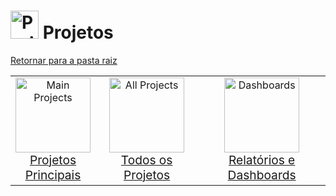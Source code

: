 <!-- # Projetos -->
# <img src="https://raw.githubusercontent.com/Tarikul-Islam-Anik/Animated-Fluent-Emojis/master/Emojis/Objects/Clipboard.png" alt="Projects" width="45px"> Projetos
[Retornar para a pasta raiz](../)

<table align="center" width="100%" style="border: 0px solid transparent;">
  <tr style="border: none; width: 100%;">
    <td align="center" style="border: none;">
      <a href="./main_projects/">
        <img src="https://raw.githubusercontent.com/Tarikul-Islam-Anik/Animated-Fluent-Emojis/master/Emojis/Travel%20and%20places/Glowing%20Star.png" alt="Main Projects" width="120px">
        <br><span style="font-size: 1.2em;">Projetos<br>Principais</span>
      </a>
    </td>
    <td align="center" style="border: none;">
      <a href="./all_projects/">
        <img src="https://raw.githubusercontent.com/Tarikul-Islam-Anik/Animated-Fluent-Emojis/master/Emojis/Objects/Hammer%20and%20Wrench.png" alt="All Projects" width="120px">
        <br><span style="font-size: 1.2em;">Todos os Projetos<br></span>
      </a>
    </td>
    <td align="center" style="border: none;">
      <a href="./dashboards/">
        <img src="https://raw.githubusercontent.com/Tarikul-Islam-Anik/Animated-Fluent-Emojis/master/Emojis/Objects/Bar%20Chart.png" alt="Dashboards" width="120px">
        <br><span style="font-size: 1.2em;">Relatórios e Dashboards<br></span>
      </a>
    </td>
    <!-- <td align="center" style="border: none;">
      <a href="./languages/">
        <img src="https://raw.githubusercontent.com/Tarikul-Islam-Anik/Animated-Fluent-Emojis/master/Emojis/Travel%20and%20places/Globe%20Showing%20Americas.png" alt="Languages" width="120px">
        <br><span style="font-size: 1.2em;">Languages<br></span>
      </a>
    </td>
  </tr> -->
</table>